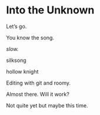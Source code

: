 Into the Unknown
================

Let’s go.

You know the song.

_slow._

silksong

hollow knight

Editing with git and roomy.

Almost there. Will it work?

Not quite yet but maybe this time.
